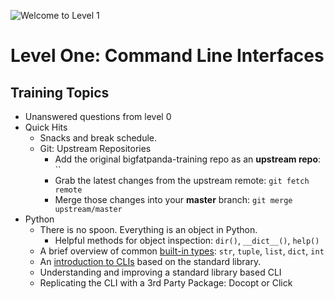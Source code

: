 ![Welcome to Level 1](http://images2.fanpop.com/image/photos/12400000/Kung-Fu-Panda-kung-fu-panda-12434029-960-424.jpg)
# Level One: Command Line Interfaces

## Training Topics
* Unanswered questions from level 0
* Quick Hits
  * Snacks and break schedule. 
  * Git: Upstream Repositories
    * Add the original bigfatpanda-training repo as an **upstream repo**: ``  
    * Grab the latest changes from the upstream remote: `git fetch remote`
    * Merge those changes into your **master** branch: `git merge upstream/master`
* Python
  * There is no spoon.  Everything is an object in Python.
    * Helpful methods for object inspection: `dir()`, `__dict__()`, `help()`
  * A brief overview of common [built-in types](https://docs.python.org/3.4/library/stdtypes.html): `str`, `tuple`, `list`, `dict`, `int` 
  * An [introduction to CLIs](cli-basics.md) based on the standard library.
  * Understanding and improving a standard library based CLI
  * Replicating the CLI with a 3rd Party Package: Docopt or Click
  
